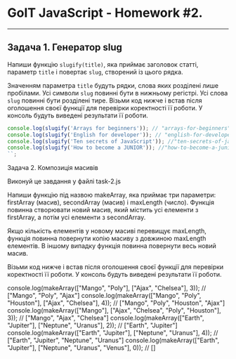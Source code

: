 # GoIT JavaScript - Homework #2.

---

## Задача 1. Генератор slug

Напиши функцію `slugify(title)`, яка приймає заголовок статті, параметр `title`
і повертає `slug`, створений із цього рядка.

Значенням параметра `title` будуть рядки, слова яких розділені лише пробілами.
Усі символи `slug` повинні бути в нижньому регістрі. Усі слова `slug` повинні
бути розділені тире. Візьми код нижче і встав після оголошення своєї функції для
перевірки коректності її роботи. У консоль будуть виведені результати її роботи.

```js
console.log(slugify('Arrays for beginners')); // "arrays-for-beginners"
console.log(slugify('English for developer')); // "english-for-developer"
console.log(slugify('Ten secrets of JavaScript')); //"ten-secrets-of-javascript"
console.log(slugify('How to become a JUNIOR')); //"how-to-become-a-junior"
``;
```

Задача 2. Композиція масивів

Виконуй це завдання у файлі task-2.js

Напиши функцію під назвою makeArray, яка приймає три параметри: firstArray
(масив), secondArray (масив) і maxLength (число). Функція повинна створювати
новий масив, який містить усі елементи з firstArray, а потім усі елементи з
secondArray.

Якщо кількість елементів у новому масиві перевищує maxLength, функція повинна
повернути копію масиву з довжиною maxLength елементів. В іншому випадку функція
повинна повернути весь новий масив.

Візьми код нижче і встав після оголошення своєї функції для перевірки
коректності її роботи. У консоль будуть виведені результати її роботи.

console.log(makeArray(["Mango", "Poly"], ["Ajax", "Chelsea"], 3)); // ["Mango",
"Poly", "Ajax"] console.log(makeArray(["Mango", "Poly", "Houston"], ["Ajax",
"Chelsea"], 4)); // ["Mango", "Poly", "Houston", "Ajax"]
console.log(makeArray(["Mango"], ["Ajax", "Chelsea", "Poly", "Houston"], 3)); //
["Mango", "Ajax", "Chelsea"] console.log(makeArray(["Earth", "Jupiter"],
["Neptune", "Uranus"], 2)); // ["Earth", "Jupiter"]
console.log(makeArray(["Earth", "Jupiter"], ["Neptune", "Uranus"], 4)); //
["Earth", "Jupiter", "Neptune", "Uranus"] console.log(makeArray(["Earth",
"Jupiter"], ["Neptune", "Uranus", "Venus"], 0)); // []
